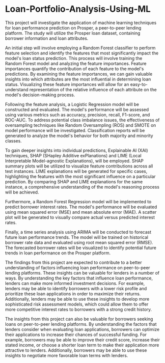 # Loan-Portfolio-Analysis-Using-ML

This project will investigate the application of machine learning techniques for loan performance prediction on Prosper, a peer-to-peer lending platform. The study will utilize the Prosper loan dataset, containing borrower information and loan attributes.

An initial step will involve employing a Random Forest classifier to perform feature selection and identify the features that most significantly impact the model's loan status prediction. This process will involve training the Random Forest model and analyzing the feature importances. Feature importances quantify the contribution of each feature to the model's predictions. By examining the feature importances, we can gain valuable insights into which attributes are the most influential in determining loan status. Visualizing these feature importances will allow for an easy-to-understand representation of the relative influence of each attribute on the model's decision-making process.

Following the feature analysis, a Logistic Regression model will be constructed and evaluated. The model's performance will be assessed using various metrics such as accuracy, precision, recall, F1-score, and ROC-AUC. To address potential class imbalance issues, the effectiveness of oversampling techniques like Random Oversampling (ROS) and SMOTE on model performance will be investigated. Classification reports will be generated to analyze the model's behavior for both majority and minority classes.

To gain deeper insights into individual predictions, Explainable AI (XAI) techniques, SHAP (SHapley Additive exPlanations) and LIME (Local Interpretable Model-agnostic Explanations), will be employed. SHAP summary plots will be utilized to visualize feature contributions across all test instances. LIME explanations will be generated for specific cases, highlighting the features with the most significant influence on a particular prediction. By comparing SHAP and LIME explanations for the same instance, a comprehensive understanding of the model's reasoning process will be achieved.

Furthermore, a Random Forest Regression model will be implemented to predict borrower interest rates. The model's performance will be evaluated using mean squared error (MSE) and mean absolute error (MAE). A scatter plot will be generated to visually compare actual versus predicted interest rates.

Finally, a time series analysis using ARIMA will be conducted to forecast future loan performance trends. The model will be trained on historical borrower rate data and evaluated using root mean squared error (RMSE). The forecasted borrower rates will be visualized to identify potential future trends in loan performance on the Prosper platform.

The findings from this project are expected to contribute to a better understanding of factors influencing loan performance on peer-to-peer lending platforms. These insights can be valuable for lenders in a number of ways. By understanding the key factors that influence loan performance, lenders can make more informed investment decisions. For example, lenders may be able to identify borrowers with a lower risk profile and prioritize these loan applications in order to maximize their returns. Additionally, lenders may be able to use these insights to develop more sophisticated risk assessment models, which could allow them to offer more competitive interest rates to borrowers with a strong credit history.

The insights from this project can also be valuable for borrowers seeking loans on peer-to-peer lending platforms. By understanding the factors that lenders consider when evaluating loan applications, borrowers can optimize their applications to increase their chances of successful funding. For example, borrowers may be able to improve their credit score, increase their stated income, or choose a shorter loan term to make their application more attractive to lenders. Additionally, borrowers may be able to use these insights to negotiate more favorable loan terms with lenders.
